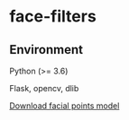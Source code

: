 # face-filters

## Environment
Python (>= 3.6)

Flask, opencv, dlib

[Download facial points model](https://github.com/davisking/dlib-models/raw/master/shape_predictor_68_face_landmarks.dat.bz2)
